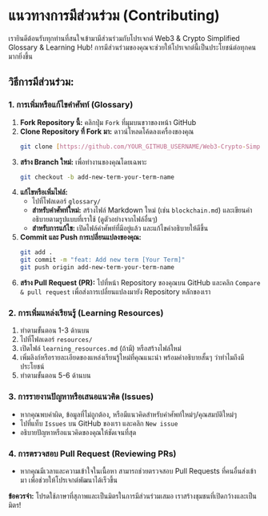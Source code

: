 # แนวทางการมีส่วนร่วม (Contributing)

เรายินดีต้อนรับทุกท่านที่สนใจเข้ามามีส่วนร่วมกับโปรเจกต์ Web3 & Crypto Simplified Glossary & Learning Hub! การมีส่วนร่วมของคุณจะช่วยให้โปรเจกต์นี้เป็นประโยชน์ต่อทุกคนมากยิ่งขึ้น

## วิธีการมีส่วนร่วม:

### 1. การเพิ่มหรือแก้ไขคำศัพท์ (Glossary)

1.  **Fork Repository นี้:** คลิกปุ่ม `Fork` ที่มุมบนขวาของหน้า GitHub
2.  **Clone Repository ที่ Fork มา:** ดาวน์โหลดโค้ดลงเครื่องของคุณ
    ```bash
    git clone [https://github.com/YOUR_GITHUB_USERNAME/Web3-Crypto-Simplified-Glossary.git](https://github.com/YOUR_GITHUB_USERNAME/Web3-Crypto-Simplified-Glossary.git)
    ```
3.  **สร้าง Branch ใหม่:** เพื่อทำงานของคุณโดยเฉพาะ
    ```bash
    git checkout -b add-new-term-your-term-name
    ```
4.  **แก้ไขหรือเพิ่มไฟล์:**
    * ไปที่โฟลเดอร์ `glossary/`
    * **สำหรับคำศัพท์ใหม่:** สร้างไฟล์ Markdown ใหม่ (เช่น `blockchain.md`) และเขียนคำอธิบายตามรูปแบบที่เราใช้ (ดูตัวอย่างจากไฟล์อื่นๆ)
    * **สำหรับการแก้ไข:** เปิดไฟล์คำศัพท์ที่มีอยู่แล้ว และแก้ไขคำอธิบายให้ดีขึ้น
5.  **Commit และ Push การเปลี่ยนแปลงของคุณ:**
    ```bash
    git add .
    git commit -m "feat: Add new term [Your Term]"
    git push origin add-new-term-your-term-name
    ```
6.  **สร้าง Pull Request (PR):** ไปที่หน้า Repository ของคุณบน GitHub และคลิก `Compare & pull request` เพื่อส่งการเปลี่ยนแปลงมายัง Repository หลักของเรา

### 2. การเพิ่มแหล่งเรียนรู้ (Learning Resources)

1.  ทำตามขั้นตอน 1-3 ด้านบน
2.  ไปที่โฟลเดอร์ `resources/`
3.  เปิดไฟล์ `learning_resources.md` (ถ้ามี) หรือสร้างไฟล์ใหม่
4.  เพิ่มลิงก์หรือรายละเอียดของแหล่งเรียนรู้ใหม่ที่คุณแนะนำ พร้อมคำอธิบายสั้นๆ ว่าทำไมถึงมีประโยชน์
5.  ทำตามขั้นตอน 5-6 ด้านบน

### 3. การรายงานปัญหาหรือเสนอแนวคิด (Issues)

* หากคุณพบคำผิด, ข้อมูลที่ไม่ถูกต้อง, หรือมีแนวคิดสำหรับคำศัพท์ใหม่ๆ/คุณสมบัติใหม่ๆ
* ไปที่แท็บ `Issues` บน GitHub ของเรา และคลิก `New issue`
* อธิบายปัญหาหรือแนวคิดของคุณให้ชัดเจนที่สุด

### 4. การตรวจสอบ Pull Request (Reviewing PRs)

* หากคุณมีเวลาและความเข้าใจในเนื้อหา สามารถช่วยตรวจสอบ Pull Requests ที่คนอื่นส่งเข้ามา เพื่อช่วยให้โปรเจกต์พัฒนาได้เร็วขึ้น

**ข้อควรจำ:** โปรดใช้ภาษาที่สุภาพและเป็นมิตรในการมีส่วนร่วมเสมอ เราสร้างชุมชนที่เปิดกว้างและเป็นมิตร!
